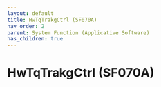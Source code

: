 ```yaml
---
layout: default
title: HwTqTrakgCtrl (SF070A)
nav_order: 2
parent: System Function (Applicative Software)
has_children: true
---
```

# HwTqTrakgCtrl (SF070A)
